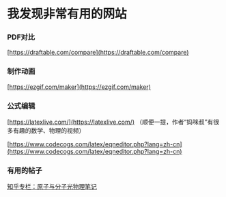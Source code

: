 # 我发现非常有用的网站

### PDF对比
[https://draftable.com/compare](https://draftable.com/compare)

### 制作动画
[https://ezgif.com/maker](https://ezgif.com/maker)

### 公式编辑

[https://latexlive.com/](https://latexlive.com/) （顺便一提，作者“妈咪叔”有很多有趣的数学、物理的视频）

[https://www.codecogs.com/latex/eqneditor.php?lang=zh-cn](https://www.codecogs.com/latex/eqneditor.php?lang=zh-cn)

### 有用的帖子
[知乎专栏：原子与分子光物理笔记](https://www.zhihu.com/column/qinghuake)